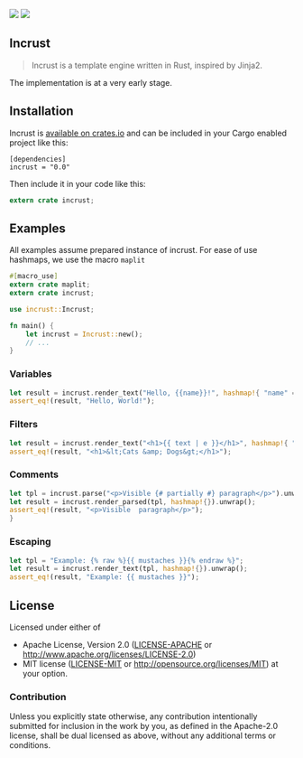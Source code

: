 
![](https://img.shields.io/crates/l/incrust.svg) [![](https://img.shields.io/crates/v/incrust.svg)](https://crates.io/crates/incrust)

## Incrust

> Incrust is a template engine written in Rust, inspired by Jinja2.

The implementation is at a very early stage.

## Installation

Incrust is [available on crates.io](https://crates.io/crates/incrust) and can be included in your Cargo enabled project like this:

```
[dependencies]
incrust = "0.0"
```

Then include it in your code like this:

```rust
extern crate incrust;
```

## Examples

All examples assume prepared instance of incrust. For ease of use hashmaps, we use the macro `maplit`

```rust
#[macro_use]
extern crate maplit;
extern crate incrust;

use incrust::Incrust;

fn main() {
    let incrust = Incrust::new();
    // ...
}
```

### Variables

```rust
let result = incrust.render_text("Hello, {{name}}!", hashmap!{ "name" => "World", }).unwrap();
assert_eq!(result, "Hello, World!");
```

### Filters

```rust
let result = incrust.render_text("<h1>{{ text | e }}</h1>", hashmap!{ "text" => "<Cats & Dogs>", }).unwrap();
assert_eq!(result, "<h1>&lt;Cats &amp; Dogs&gt;</h1>");
```

### Comments

```rust
let tpl = incrust.parse("<p>Visible {# partially #} paragraph</p>").unwrap();
let result = incrust.render_parsed(tpl, hashmap!{}).unwrap();
assert_eq!(result, "<p>Visible  paragraph</p>");
}
```

### Escaping

```rust
let tpl = "Example: {% raw %}{{ mustaches }}{% endraw %}";
let result = incrust.render_text(tpl, hashmap!{}).unwrap();
assert_eq!(result, "Example: {{ mustaches }}");
```


## License

Licensed under either of
 * Apache License, Version 2.0 ([LICENSE-APACHE](LICENSE-APACHE) or http://www.apache.org/licenses/LICENSE-2.0)
 * MIT license ([LICENSE-MIT](LICENSE-MIT) or http://opensource.org/licenses/MIT)
at your option.

### Contribution

Unless you explicitly state otherwise, any contribution intentionally submitted
for inclusion in the work by you, as defined in the Apache-2.0 license,
shall be dual licensed as above, without any additional terms or conditions.
